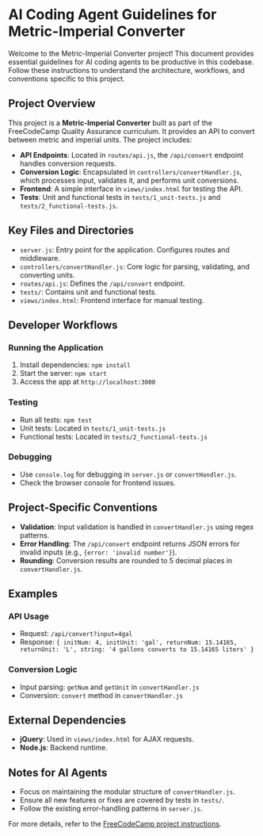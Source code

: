 # AI Coding Agent Guidelines for Metric-Imperial Converter

Welcome to the Metric-Imperial Converter project! This document provides essential guidelines for AI coding agents to be productive in this codebase. Follow these instructions to understand the architecture, workflows, and conventions specific to this project.

## Project Overview
This project is a **Metric-Imperial Converter** built as part of the FreeCodeCamp Quality Assurance curriculum. It provides an API to convert between metric and imperial units. The project includes:

- **API Endpoints**: Located in `routes/api.js`, the `/api/convert` endpoint handles conversion requests.
- **Conversion Logic**: Encapsulated in `controllers/convertHandler.js`, which processes input, validates it, and performs unit conversions.
- **Frontend**: A simple interface in `views/index.html` for testing the API.
- **Tests**: Unit and functional tests in `tests/1_unit-tests.js` and `tests/2_functional-tests.js`.

## Key Files and Directories
- `server.js`: Entry point for the application. Configures routes and middleware.
- `controllers/convertHandler.js`: Core logic for parsing, validating, and converting units.
- `routes/api.js`: Defines the `/api/convert` endpoint.
- `tests/`: Contains unit and functional tests.
- `views/index.html`: Frontend interface for manual testing.

## Developer Workflows
### Running the Application
1. Install dependencies: `npm install`
2. Start the server: `npm start`
3. Access the app at `http://localhost:3000`

### Testing
- Run all tests: `npm test`
- Unit tests: Located in `tests/1_unit-tests.js`
- Functional tests: Located in `tests/2_functional-tests.js`

### Debugging
- Use `console.log` for debugging in `server.js` or `convertHandler.js`.
- Check the browser console for frontend issues.

## Project-Specific Conventions
- **Validation**: Input validation is handled in `convertHandler.js` using regex patterns.
- **Error Handling**: The `/api/convert` endpoint returns JSON errors for invalid inputs (e.g., `{error: 'invalid number'}`).
- **Rounding**: Conversion results are rounded to 5 decimal places in `convertHandler.js`.

## Examples
### API Usage
- Request: `/api/convert?input=4gal`
- Response: `{ initNum: 4, initUnit: 'gal', returnNum: 15.14165, returnUnit: 'L', string: '4 gallons converts to 15.14165 liters' }`

### Conversion Logic
- Input parsing: `getNum` and `getUnit` in `convertHandler.js`
- Conversion: `convert` method in `convertHandler.js`

## External Dependencies
- **jQuery**: Used in `views/index.html` for AJAX requests.
- **Node.js**: Backend runtime.

## Notes for AI Agents
- Focus on maintaining the modular structure of `convertHandler.js`.
- Ensure all new features or fixes are covered by tests in `tests/`.
- Follow the existing error-handling patterns in `server.js`.

For more details, refer to the [FreeCodeCamp project instructions](https://www.freecodecamp.org/learn/quality-assurance/quality-assurance-projects/metric-imperial-converter).
